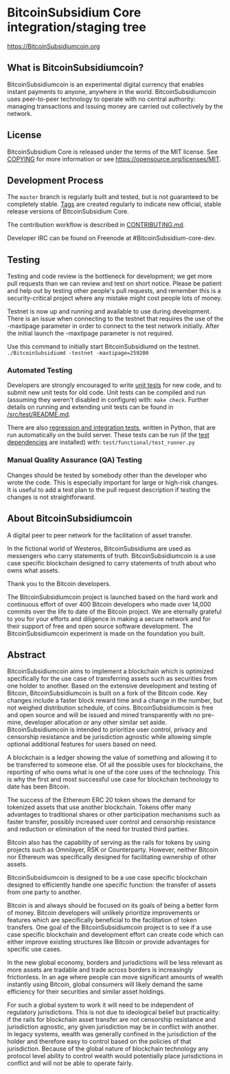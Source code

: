 BitcoinSubsidium Core integration/staging tree
=====================================

https://BitcoinSubsidiumcoin.org

What is BitcoinSubsidiumcoin?
----------------

BitcoinSubsidiumcoin is an experimental digital currency that enables instant payments to
anyone, anywhere in the world. BitcoinSubsidiumcoin uses peer-to-peer technology to operate
with no central authority: managing transactions and issuing money are carried
out collectively by the network. 



License
-------

BitcoinSubsidium Core is released under the terms of the MIT license. See [COPYING](COPYING) for more
information or see https://opensource.org/licenses/MIT.

Development Process
-------------------

The `master` branch is regularly built and tested, but is not guaranteed to be
completely stable. [Tags](https://github.com/BitcoinSubsidiumProject/BitcoinSubsidiumcoin/tags) are created
regularly to indicate new official, stable release versions of BitcoinSubsidium Core.

The contribution workflow is described in [CONTRIBUTING.md](CONTRIBUTING.md).

Developer IRC can be found on Freenode at #BitcoinSubsidium-core-dev.

Testing
-------

Testing and code review is the bottleneck for development; we get more pull
requests than we can review and test on short notice. Please be patient and help out by testing
other people's pull requests, and remember this is a security-critical project where any mistake might cost people
lots of money.

Testnet is now up and running and available to use during development. There is an issue when connecting to the testnet that requires the use of the -maxtipage parameter in order to connect to the test network initially. After the initial launch the -maxtipage parameter is not required.

Use this command to initially start BitcoinSubsidiumd on the testnet. <code>./BitcoinSubsidiumd -testnet -maxtipage=259200</code>

### Automated Testing

Developers are strongly encouraged to write [unit tests](src/test/README.md) for new code, and to
submit new unit tests for old code. Unit tests can be compiled and run
(assuming they weren't disabled in configure) with: `make check`. Further details on running
and extending unit tests can be found in [/src/test/README.md](/src/test/README.md).

There are also [regression and integration tests](/test), written
in Python, that are run automatically on the build server.
These tests can be run (if the [test dependencies](/test) are installed) with: `test/functional/test_runner.py`


### Manual Quality Assurance (QA) Testing

Changes should be tested by somebody other than the developer who wrote the
code. This is especially important for large or high-risk changes. It is useful
to add a test plan to the pull request description if testing the changes is
not straightforward.


About BitcoinSubsidiumcoin
----------------
A digital peer to peer network for the facilitation of asset transfer.



In the fictional world of Westeros, BitcoinSubsidiums are used as messengers who carry statements of truth. BitcoinSubsidiumcoin is a use case specific blockchain designed to carry statements of truth about who owns what assets. 



Thank you to the Bitcoin developers. 

The BitcoinSubsidiumcoin project is launched based on the hard work and continuous effort of over 400 Bitcoin developers who made over 14,000 commits over the life to date of the Bitcoin project. We are eternally grateful to you for your efforts and diligence in making a secure network and for their support of free and open source software development.  The BitcoinSubsidiumcoin experiment is made on the foundation you built.


Abstract
----------------
BitcoinSubsidiumcoin aims to implement a blockchain which is optimized specifically for the use case of transferring assets such as securities from one holder to another. Based on the extensive development and testing of Bitcoin, BitcoinSubsidiumcoin is built on a fork of the Bitcoin code. Key changes include a faster block reward time and a change in the number, but not weighed distribution schedule, of coins. BitcoinSubsidiumcoin is free and open source and will be issued and mined transparently with no pre-mine, developer allocation or any other similar set aside. BitcoinSubsidiumcoin is intended to prioritize user control, privacy and censorship resistance and be jurisdiction agnostic while allowing simple optional additional features for users based on need.



A blockchain is a ledger showing the value of something and allowing it to be transferred to someone else. Of all the possible uses for blockchains, the reporting of who owns what is one of the core uses of the technology.  This is why the first and most successful use case for blockchain technology to date has been Bitcoin.

The success of the Ethereum ERC 20 token shows the demand for tokenized assets that use another blockchain.  Tokens offer many advantages to traditional shares or other participation mechanisms such as faster transfer, possibly increased user control and censorship resistance and reduction or elimination of the need for trusted third parties.

Bitcoin also has the capability of serving as the rails for tokens by using projects such as Omnilayer, RSK or Counterparty. However, neither Bitcoin nor Ethereum was specifically designed for facilitating ownership of other assets. 

BitcoinSubsidiumcoin is designed to be a use case specific blockchain designed to efficiently handle one specific function: the transfer of assets from one party to another.

Bitcoin is and always should be focused on its goals of being a better form of money. Bitcoin developers will unlikely prioritize improvements or features which are specifically beneficial to the facilitation of token transfers.  One goal of the BitcoinSubsidiumcoin project is to see if a use case specific blockchain and development effort can create code which can either improve existing structures like Bitcoin or provide advantages for specific use cases.

In the new global economy, borders and jurisdictions will be less relevant as more assets are tradable and trade across borders is increasingly frictionless. In an age where people can move significant amounts of wealth instantly using Bitcoin, global consumers will likely demand the same efficiency for their securities and similar asset holdings.

For such a global system to work it will need to be independent of regulatory jurisdictions.  This is not due to ideological belief but practicality: if the rails for blockchain asset transfer are not censorship resistance and jurisdiction agnostic, any given jurisdiction may be in conflict with another.  In legacy systems, wealth was generally confined in the jurisdiction of the holder and therefore easy to control based on the policies of that jurisdiction. Because of the global nature of blockchain technology any protocol level ability to control wealth would potentially place jurisdictions in conflict and will not be able to operate fairly.  

